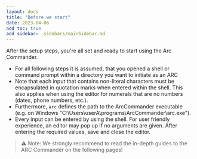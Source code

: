 ```yaml
---
layout: docs
title: "Before we start"
date: 2023-04-06
add toc: true
add sidebar: _sidebars/mainSidebar.md
---
```


After the setup steps, you're all set and ready to start using the Arc Commander. 

- For all following steps it is assumed, that you opened a shell or command prompt within a directory you want to initiate as an ARC
- Note that each input that contains non-literal characters must be encapsulated in quotation marks when entered within the shell. This also applies when using the editor for numerals that are no numbers (dates, phone numbers, etc.).
- Furthermore, `arc` defines the path to the ArcCommander executable (e.g. on Windows "C:\Users\userA\programs\ArcCommander\arc.exe").
- Every input can be entered by using the shell. For user friendly experience, an editor may pop up if no arguments are given. After entering the required values, save and close the editor.

> :warning: Note: We strongly recommend to read the in-depth guides to the ARC Commander on the following pages!
